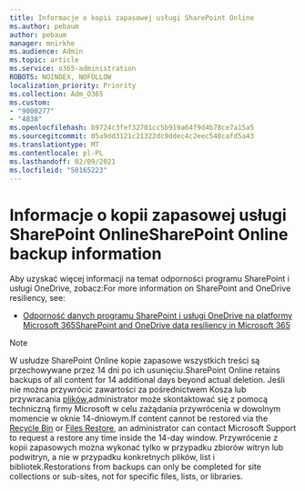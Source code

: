 ```yaml
---
title: Informacje o kopii zapasowej usługi SharePoint Online
ms.author: pebaum
author: pebaum
manager: mnirkhe
ms.audience: Admin
ms.topic: article
ms.service: o365-administration
ROBOTS: NOINDEX, NOFOLLOW
localization_priority: Priority
ms.collection: Adm_O365
ms.custom:
- "9000277"
- "4838"
ms.openlocfilehash: b9724c3fef32701cc5b919a64f9d4b78ce7a15a5
ms.sourcegitcommit: 05a9dd3121c21322dc9ddec4c2eec548cafd5a43
ms.translationtype: MT
ms.contentlocale: pl-PL
ms.lasthandoff: 02/09/2021
ms.locfileid: "50165223"
---
```

# <a name="sharepoint-online-backup-information"></a><span data-ttu-id="98dd1-102">Informacje o kopii zapasowej usługi SharePoint Online</span><span class="sxs-lookup"><span data-stu-id="98dd1-102">SharePoint Online backup information</span></span>

<span data-ttu-id="98dd1-103">Aby uzyskać więcej informacji na temat odporności programu SharePoint i usługi OneDrive, zobacz:</span><span class="sxs-lookup"><span data-stu-id="98dd1-103">For more information on SharePoint and OneDrive resiliency, see:</span></span>

- [<span data-ttu-id="98dd1-104">Odporność danych programu SharePoint i usługi OneDrive na platformy Microsoft 365</span><span class="sxs-lookup"><span data-stu-id="98dd1-104">SharePoint and OneDrive data resiliency in Microsoft 365</span></span>](https://docs.microsoft.com/compliance/assurance/assurance-sharepoint-onedrive-data-resiliency)

> [!NOTE]
> <span data-ttu-id="98dd1-105">W usłudze SharePoint Online kopie zapasowe wszystkich treści są przechowywane przez 14 dni po ich usunięciu.</span><span class="sxs-lookup"><span data-stu-id="98dd1-105">SharePoint Online retains backups of all content for 14 additional days beyond actual deletion.</span></span> <span data-ttu-id="98dd1-106">Jeśli nie można przywrócić [](https://support.microsoft.com/office/restore-deleted-items-from-the-site-collection-recycle-bin-5fa924ee-16d7-487b-9a0a-021b9062d14b) zawartości za pośrednictwem Kosza lub przywracania [plików,](https://support.microsoft.com/office/restore-your-onedrive-fa231298-759d-41cf-bcd0-25ac53eb8a15)administrator może skontaktować się z pomocą techniczną firmy Microsoft w celu zażądania przywrócenia w dowolnym momencie w oknie 14-dniowym.</span><span class="sxs-lookup"><span data-stu-id="98dd1-106">If content cannot be restored via the [Recycle Bin](https://support.microsoft.com/office/restore-deleted-items-from-the-site-collection-recycle-bin-5fa924ee-16d7-487b-9a0a-021b9062d14b) or [Files Restore](https://support.microsoft.com/office/restore-your-onedrive-fa231298-759d-41cf-bcd0-25ac53eb8a15), an administrator can contact Microsoft Support to request a restore any time inside the 14-day window.</span></span> <span data-ttu-id="98dd1-107">Przywrócenie z kopii zapasowych można wykonać tylko w przypadku zbiorów witryn lub podwitryn, a nie w przypadku konkretnych plików, list i bibliotek.</span><span class="sxs-lookup"><span data-stu-id="98dd1-107">Restorations from backups can only be completed for site collections or sub-sites, not for specific files, lists, or libraries.</span></span>
